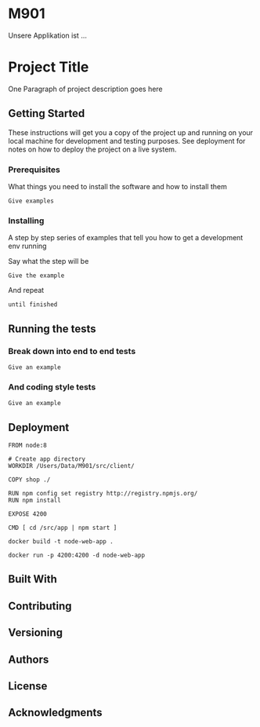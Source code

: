 # M901

Unsere Applikation ist ...
# Project Title

One Paragraph of project description goes here

## Getting Started

These instructions will get you a copy of the project up and running on your local machine for development and testing purposes. See deployment for notes on how to deploy the project on a live system.

### Prerequisites

What things you need to install the software and how to install them

```
Give examples
```

### Installing

A step by step series of examples that tell you how to get a development env running

Say what the step will be

```
Give the example
```

And repeat

```
until finished
```



## Running the tests



### Break down into end to end tests


```
Give an example
```

### And coding style tests


```
Give an example
```

## Deployment
```
FROM node:8

# Create app directory
WORKDIR /Users/Data/M901/src/client/

COPY shop ./

RUN npm config set registry http://registry.npmjs.org/
RUN npm install

EXPOSE 4200

CMD [ cd /src/app | npm start ]

```
```
docker build -t node-web-app .
```
```
docker run -p 4200:4200 -d node-web-app
```
## Built With



## Contributing



## Versioning



## Authors


## License


## Acknowledgments

